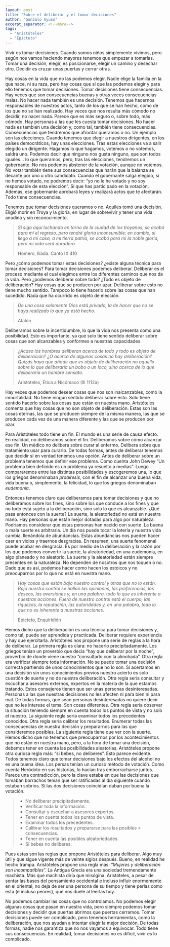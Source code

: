 ```yaml
---
layout: post
title: "Sobre el deliberar y el tomar decisiones"
author: "Gonzalo Ayuso"
excerpt_separator: <!--more-->
tags: 
  - "Aristóteles"
  - "Epicteto"
---
```

Vivir es tomar decisiones. Cuando somos niños simplemente vivimos, pero según nos vamos haciendo mayores tenemos que empezar a tomarlas. Tomar una decisión, elegir, es posicionarse, elegir un camino y desechar otro. Decidir es cruzar unas puertas y cerrar otras.
<!--more-->

Hay cosas en la vida que no las podemos elegir. Nadie elige la familia en la que nace, ni su raza, pero hay cosas que sí que las podemos elegir y para ello tenemos que tomar decisiones. Tomar decisiones tiene consecuencias. Hay veces que son consecuencias buenas y otras veces consecuencias malas. No hacer nada también es una decisión. Tenemos que hacernos responsables de nuestros actos, tanto de los que se han hecho, como de los que no se han realizado. Hay veces que nos resulta más cómodo no decidir, no nacer nada. Parece que es más seguro o, sobre todo, más cómodo. Hay personas a las que les cuesta tomar decisiones. No hacer nada es también una decisión y, como tal, también tiene consecuencias. Consecuencias que tendremos que afrontar queramos o no. Un ejemplo son las elecciones. Cuando tenemos que elegir a nuestros dirigentes, en los países democráticos, hay unas elecciones. Tras estas elecciones va a salir elegido un dirigente. Hagamos lo que hagamos, votemos o no votemos, saldrá uno. Podemos decir que ninguno nos gusta ninguno, que son todos iguales… lo que queramos, pero, tras las elecciones, tendremos un gobernante. No nos podemos abstener de la votación, aunque no votemos. No votar también tiene sus consecuencias que harán que la balanza se decante por uno u otro candidato. Cuando el gobernante salga elegido, si no hemos votado, no podremos decir: “yo no le he votado y no soy responsable de esta elección”. Sí que has participado en la votación. Además, ese gobernante aprobará leyes y realizará actos que te afectarán. Todo tiene consecuencias.

Tenemos que tomar decisiones queramos o no. Aquiles tomó una decisión. Eligió morir en Troya y la gloria, en lugar de sobrevivir y tener una vida anodina y sin reconocimiento.

> *Si sigo aquí luchando en torno de la ciudad de los troyanos, se acabó para mí el regreso, pero tendré gloria inconsumible; en cambio, si llego a mi casa, a mi tierra patria, se acabó para mí la noble gloria, pero mi vida será duradera.*
>
> Homero, Ilíada. Canto IX 410

Pero ¿cómo podemos tomar estas decisiones? ¿existe alguna técnica para tomar decisiones? Para tomar decisiones podemos deliberar. Deliberar es el proceso mediante el cual elegimos entre los diferentes caminos que nos da la vida. Pero ¿podemos deliberar sobre todo? ¿Todo es objeto de deliberación? Hay cosas que se producen por azar. Deliberar sobre esto no tiene mucho sentido. Tampoco lo tiene hacerlo sobre las cosas que han sucedido. Nada que ha ocurrido es objeto de elección.

> *De una cosa solamente Dios está privado, la de hacer que no se haya realizado lo que ya está hecho.*
>
> Atalón

Deliberamos sobre la incertidumbre, lo que la vida nos presenta como una posibilidad. Esto es importante, ya que solo tiene sentido deliberar sobre cosas que son alcanzables y conformes a nuestras capacidades.

> *¿Acaso los hombres deliberan acerca de todo y todo es objeto de deliberación? ¿O acerca de algunas cosas no hay deliberación? Quizás haya que añadir que es objeto de deliberación no aquello sobre lo que deliberaría un bobo o un loco, sino acerca de lo que deliberaría un hombre sensato.*
>
> Aristóteles, Ética a Nicómaco (III 1112a)

Hay veces que podemos desear cosas que nos son inalcanzables, como la inmortalidad. No tiene ningún sentido deliberar sobre esto. Solo tiene sentido hacerlo sobre las cosas que están en nuestra mano. Aristóteles comenta que hay cosas que no son objeto de deliberación. Estas son las cosas eternas, las que se producen siempre de la misma manera, las que se producen cada vez de una manera diferente y las que se producen por azar.

Para Aristóteles todo tiene un fin. El mundo es una serie de causa efecto. En realidad, no deliberamos sobre el fin. Deliberamos sobre cómo alcanzar ese fin. Un médico no delibera sobre curar al enfermo. Delibera sobre que tratamiento usar para curarlo. De todas formas, antes de deliberar tenemos que decidir si en verdad tenemos una opción. Antes de deliberar sobre un problema tenemos que definir ese problema. Como cuenta John Dewey “Un problema bien definido es un problema ya resuelto a medias”. Luego compararemos entre las distintas posibilidades y escogeremos una, lo que los griegos denominaban *proaíresis,* con el fin de alcanzar una buena vida, vida buena o, simplemente, la felicidad, lo que los griegos denominaban *eudemonía*.

Entonces tenemos claro que deliberamos para tomar decisiones y que no deliberamos sobre los fines, sino sobre los que conduce a los fines y que no todo está sujeto a la deliberación, sino solo lo que es alcanzable. ¿Qué pasa entonces con la suerte? La suerte, la aleatoriedad no está en nuestra mano. Hay personas que están mejor dotadas para algo por naturaleza. Podríamos considerar que estas personas han nacido con suerte. La buena o mala suerte es arbitraria. Un día nos puede tocar la lotería y nuestra vida cambia, llenándola de abundancias. Estas abundancias nos pueden hacer caer en vicios y traernos desgracias. En resumen, una suerte fenomenal puede acabar en desgracia. Es por medio de la deliberación y la razón por los que podemos convertir la suerte, la aleatoriedad, en una eudemonía, en algo planeado y no aleatorio. La suerte y la aleatoriedad están siempre presentes en la naturaleza. No dependen de nosotros que nos toquen o no. Dado que es así, podemos hacer como hacen los estoicos y no preocuparnos por lo que no está en nuestra mano.

> *Hay cosas que están bajo nuestro control y otras que no lo están. Bajo nuestro control se hallan las opiniones, las preferencias, los deseos, las aversiones y, en una palabra, todo lo que es inherente a nuestras acciones. Fuera de nuestro control está el cuerpo, las riquezas, la reputación, las autoridades y, en una palabra, todo lo que no es inherente a nuestras acciones.*
>
> Epicteto, Enquiridión

Hemos dicho que la deliberación es una técnica para tomar decisiones y, como tal, puede ser aprendida y practicada. Deliberar requiere experiencia y hay que ejercitarla. Aristóteles nos propone una serie de reglas a la hora de deliberar. La primera regla es clara: no hacerlo precipitadamente. Los griegos tenían un proverbio que decía “hay que deliberar por la noche”, proverbio de donde viene nuestro “consultarlo con la almohada”. Otra regla era verificar siempre toda información. No se puede tomar una decisión correcta partiendo de unos conocimientos que no lo son. Si acertamos en una decisión sin unos conocimientos previos nuestro acierto es solo cuestión de suerte y no de nuestra deliberación. Otra regla sería consultar y escuchar a asesores externos, expertos en la materia de la que estamos tratando. Estos consejeros tienen que ser unas personas desinteresadas. Personas a las que nuestras decisiones no les afecten ni para bien ni para mal. De todas formas, que sean personas desinteresadas no quiere decir que no les interese el tema. Son cosas diferentes. Otra regla sería observar la situación teniendo siempre en cuenta todos los puntos de vista y no solo el nuestro. La siguiente regla sería examinar todos los precedentes conocidos. Otra regla sería calibrar los resultados. Enumerar todas las consecuencias de nuestra decisión y prepararnos para las que consideremos posibles. La siguiente regla tiene que ver con la suerte. Hemos dicho que no tenemos que preocuparnos por los acontecimientos que no están en nuestra mano, pero, a la hora de tomar una decisión, debemos tener en cuenta las posibilidades aleatorias. Aristóteles propone otra curiosa regla más: “si bebes, no deliberes”. Esto parece evidente. Todos tenemos claro que tomar decisiones bajo los efectos del alcohol no es una buena idea. Los persas tenían un curioso método de votación. Como cuenta Heródoto en sus historias, lo hacían tras emborracharse juntos. Parece una contradicción, pero la clave estaba en que las decisiones que tomaban borrachos tenían que ser ratificadas al día siguiente cuando estaban sobrios. Si las dos decisiones coincidían daban por buena la votación.

> * No deliberar precipitadamente. 
> * Verificar toda la información. 
> * Consultar y escuchar a asesores expertos. 
> * Tener en cuenta todos los puntos de vista. 
> * Examinar todos los precedentes. 
> * Calibrar los resultados y prepararse para las posibles > consecuencias.
> * Tener en cuenta las posibles aleatoriedades. 
> * Si bebes no deliberes.

Pues estas son las reglas que propone Aristóteles para deliberar. Algo muy útil y que sigue vigente más de veinte siglos después. Bueno, en realidad he hecho trampa. Aristóteles propone una regla más: “*Mujeres y deliberación son incompatibles*”. La Antigua Grecia era una sociedad tremendamente machista. Más que machista diría que misógina. Aristóteles, a pesar de sentar las bases del pensamiento occidental e incluso influir enormemente en el oriental, no deja de ser una persona de su tiempo y tiene perlas como esta (e incluso peores), que nos duele al leerlas hoy.

No podemos cambiar las cosas que no controlamos. No podemos elegir algunas cosas que pasan en nuestra vida, pero siempre podemos tomar decisiones y decidir que puertas abrimos que puertas cerramos. Tomar decisiones puede ser complicado, pero tenemos herramientas, como la deliberación, que nos ayudan a intentar elegir la mejor decisión. De todas formas, nadie nos garantiza que no nos vayamos a equivocar. Todo tiene sus consecuencias. En realidad, tomar decisiones no es difícil, vivir es lo complicado.